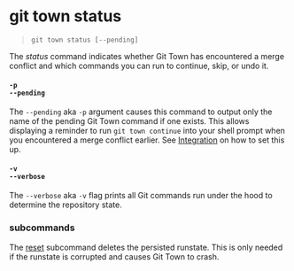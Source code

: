 # git town status

> `git town status [--pending]`

The _status_ command indicates whether Git Town has encountered a merge conflict
and which commands you can run to continue, skip, or undo it.

#### `-p`<br>`--pending`

The `--pending` aka `-p` argument causes this command to output only the name of
the pending Git Town command if one exists. This allows displaying a reminder to
run `git town continue` into your shell prompt when you encountered a merge
conflict earlier. See [Integration](../integration.md#shell-prompt) on how to
set this up.

#### `-v`<br>`--verbose`

The `--verbose` aka `-v` flag prints all Git commands run under the hood to
determine the repository state.

### subcommands

The [reset](status-reset.md) subcommand deletes the persisted runstate. This is
only needed if the runstate is corrupted and causes Git Town to crash.
